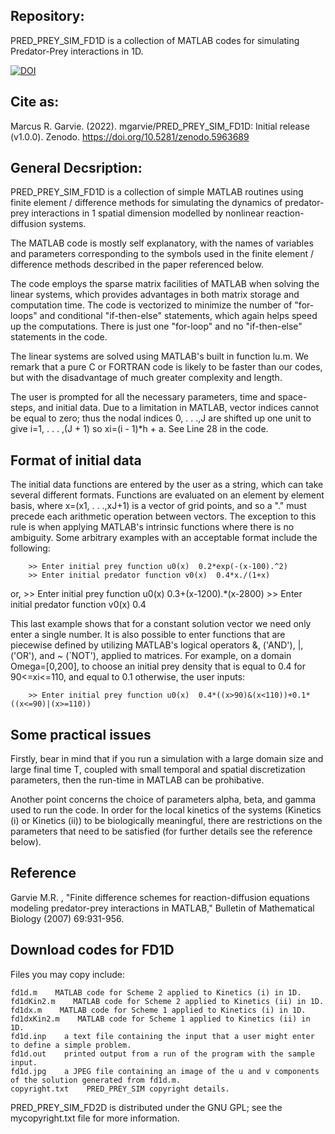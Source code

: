 ## Repository:

PRED_PREY_SIM_FD1D is a collection of MATLAB codes for simulating Predator-Prey interactions in 1D.

[![DOI](https://zenodo.org/badge/139026916.svg)](https://zenodo.org/badge/latestdoi/139026916)

## Cite as:

Marcus R. Garvie. (2022). mgarvie/PRED_PREY_SIM_FD1D: Initial release (v1.0.0). Zenodo. https://doi.org/10.5281/zenodo.5963689

## General Decsription:

PRED_PREY_SIM_FD1D is a collection of simple MATLAB routines using finite element / difference methods for simulating the dynamics of predator-prey interactions in 1 spatial dimension modelled by nonlinear reaction-diffusion systems. 

The MATLAB code is mostly self explanatory, with the names of variables and parameters corresponding to the symbols used in the finite element / difference methods described in the paper referenced below. 

The code employs the sparse matrix facilities of MATLAB when solving the linear systems, which provides advantages in both matrix storage and computation time. The code is vectorized to minimize the number of "for-loops" and conditional "if-then-else" statements, which again helps speed up the computations. There is just one "for-loop" and no "if-then-else" statements in the code.

The linear systems are solved using MATLAB's built in function lu.m. We remark that a pure C or FORTRAN code is likely to be faster than our codes, but with the disadvantage of much greater complexity and length.

The user is prompted for all the necessary parameters, time and space-steps, and initial data. Due to a limitation in MATLAB, vector indices cannot be equal to zero; thus the nodal indices 0, . . .,J are shifted up one unit to give i=1, . . . ,(J + 1) so xi=(i - 1)*h + a. See Line 28 in the code.

## Format of initial data

The initial data functions are entered by the user as a string, which can take several different formats. Functions are evaluated on an element by element basis, where x=(x1, . . .,xJ+1) is a vector of grid points, and so a "." must precede each arithmetic operation between vectors. The exception to this rule is when applying MATLAB's intrinsic functions where there is no ambiguity. Some arbitrary examples with an acceptable format include the following:

        >> Enter initial prey function u0(x)  0.2*exp(-(x-100).^2)
        >> Enter initial predator function v0(x)  0.4*x./(1+x)
      
or,
        >> Enter initial prey function u0(x)  0.3+(x-1200).*(x-2800)
        >> Enter initial predator function v0(x)  0.4
      
This last example shows that for a constant solution vector we need only enter a single number. It is also possible to enter functions that are piecewise defined by utilizing MATLAB's logical operators &, ('AND'), |, ('OR'), and ~ (`NOT'), applied to matrices. For example, on a domain Omega=[0,200], to choose an initial prey density that is equal to 0.4 for 90<=xi<=110, and equal to 0.1 otherwise, the user inputs:

        >> Enter initial prey function u0(x)  0.4*((x>90)&(x<110))+0.1*((x<=90)|(x>=110))
      
## Some practical issues

Firstly, bear in mind that if you run a simulation with a large domain size and large final time T, coupled with small temporal and spatial discretization parameters, then the run-time in MATLAB can be prohibative.

Another point concerns the choice of parameters alpha, beta, and gamma used to run the code. In order for the local kinetics of the systems (Kinetics (i) or Kinetics (ii)) to be biologically meaningful, there are restrictions on the parameters that need to be satisfied (for further details see the reference below).

## Reference

Garvie M.R. , "Finite difference schemes for reaction-diffusion equations modeling predator-prey interactions in MATLAB," Bulletin of Mathematical Biology (2007) 69:931-956. 

## Download codes for FD1D

Files you may copy include:

    fd1d.m    MATLAB code for Scheme 2 applied to Kinetics (i) in 1D.
    fd1dKin2.m    MATLAB code for Scheme 2 applied to Kinetics (ii) in 1D.
    fd1dx.m    MATLAB code for Scheme 1 applied to Kinetics (i) in 1D.
    fd1dxKin2.m    MATLAB code for Scheme 1 applied to Kinetics (ii) in 1D.
    fd1d.inp    a text file containing the input that a user might enter to define a simple problem.
    fd1d.out    printed output from a run of the program with the sample input.
    fd1d.jpg    a JPEG file containing an image of the u and v components of the solution generated from fd1d.m.
    copyright.txt    PRED_PREY_SIM copyright details.

PRED_PREY_SIM_FD2D is distributed under the GNU GPL; see the mycopyright.txt file for more information.
